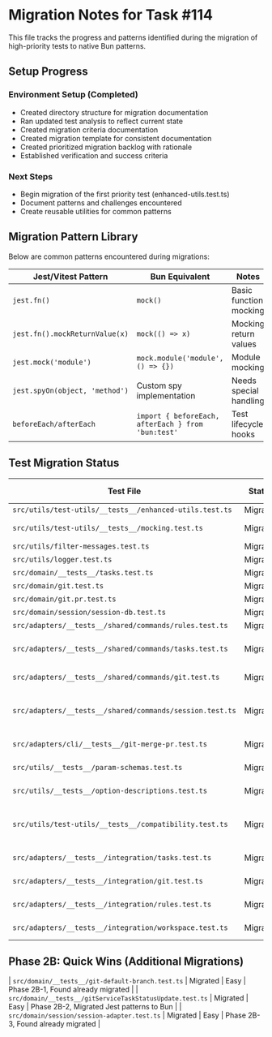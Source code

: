 # Migration Notes for Task #114

This file tracks the progress and patterns identified during the migration of high-priority tests to native Bun patterns.

## Setup Progress

### Environment Setup (Completed)
- Created directory structure for migration documentation
- Ran updated test analysis to reflect current state
- Created migration criteria documentation
- Created migration template for consistent documentation
- Created prioritized migration backlog with rationale
- Established verification and success criteria

### Next Steps
- Begin migration of the first priority test (enhanced-utils.test.ts)
- Document patterns and challenges encountered
- Create reusable utilities for common patterns

## Migration Pattern Library

Below are common patterns encountered during migrations:

| Jest/Vitest Pattern | Bun Equivalent | Notes |
|---------------------|----------------|-------|
| `jest.fn()` | `mock()` | Basic function mocking |
| `jest.fn().mockReturnValue(x)` | `mock(() => x)` | Mocking return values |
| `jest.mock('module')` | `mock.module('module', () => {})` | Module mocking |
| `jest.spyOn(object, 'method')` | Custom spy implementation | Needs special handling |
| `beforeEach/afterEach` | `import { beforeEach, afterEach } from 'bun:test'` | Test lifecycle hooks |

## Test Migration Status

| Test File | Status | Migration Difficulty | Notes |
|-----------|--------|----------------------|-------|
| `src/utils/test-utils/__tests__/enhanced-utils.test.ts` | Migrated | Easy | Priority 1 |
| `src/utils/test-utils/__tests__/mocking.test.ts` | Migrated | Easy | Priority 1, Contains jest.spyOn |
| `src/utils/filter-messages.test.ts` | Migrated | Easy | Priority 1 |
| `src/utils/logger.test.ts` | Migrated | Easy | Priority 1 |
| `src/domain/__tests__/tasks.test.ts` | Migrated | Medium | Priority 2 |
| `src/domain/git.test.ts` | Migrated | Medium | Priority 2 |
| `src/domain/git.pr.test.ts` | Migrated | Medium | Priority 2 |
| `src/domain/session/session-db.test.ts` | Migrated | Easy | Priority 2 |
| `src/adapters/__tests__/shared/commands/rules.test.ts` | Migrated | Easy | Priority 3 |
| `src/adapters/__tests__/shared/commands/tasks.test.ts` | Migrated | Easy | Priority 3, Used expectToHaveLength and mock helpers |
| `src/adapters/__tests__/shared/commands/git.test.ts` | Migrated | Easy | Priority 3, Found already migrated |
| `src/adapters/__tests__/shared/commands/session.test.ts` | Migrated | Easy | Priority 3, Found already migrated, Uses custom matchers |
| `src/adapters/cli/__tests__/git-merge-pr.test.ts` | Migrated | Easy | Priority 3, Found already migrated |
| `src/utils/__tests__/param-schemas.test.ts` | Migrated | Easy | Priority 4, Found already migrated |
| `src/utils/__tests__/option-descriptions.test.ts` | Migrated | Easy | Priority 4, Found already migrated |
| `src/utils/test-utils/__tests__/compatibility.test.ts` | Migrated | Medium | Priority 4, Found already migrated, Tests compatibility layer itself |
| `src/adapters/__tests__/integration/tasks.test.ts` | Migrated | Easy | Priority 5, Found already migrated |
| `src/adapters/__tests__/integration/git.test.ts` | Migrated | Easy | Priority 5, Found already migrated |
| `src/adapters/__tests__/integration/rules.test.ts` | Migrated | Easy | Priority 5, Found already migrated |
| `src/adapters/__tests__/integration/workspace.test.ts` | Migrated | Easy | Priority 5, Found already migrated |

## Phase 2B: Quick Wins (Additional Migrations)
| `src/domain/__tests__/git-default-branch.test.ts` | Migrated | Easy | Phase 2B-1, Found already migrated |
| `src/domain/__tests__/gitServiceTaskStatusUpdate.test.ts` | Migrated | Easy | Phase 2B-2, Migrated Jest patterns to Bun |
| `src/domain/session/session-adapter.test.ts` | Migrated | Easy | Phase 2B-3, Found already migrated |

